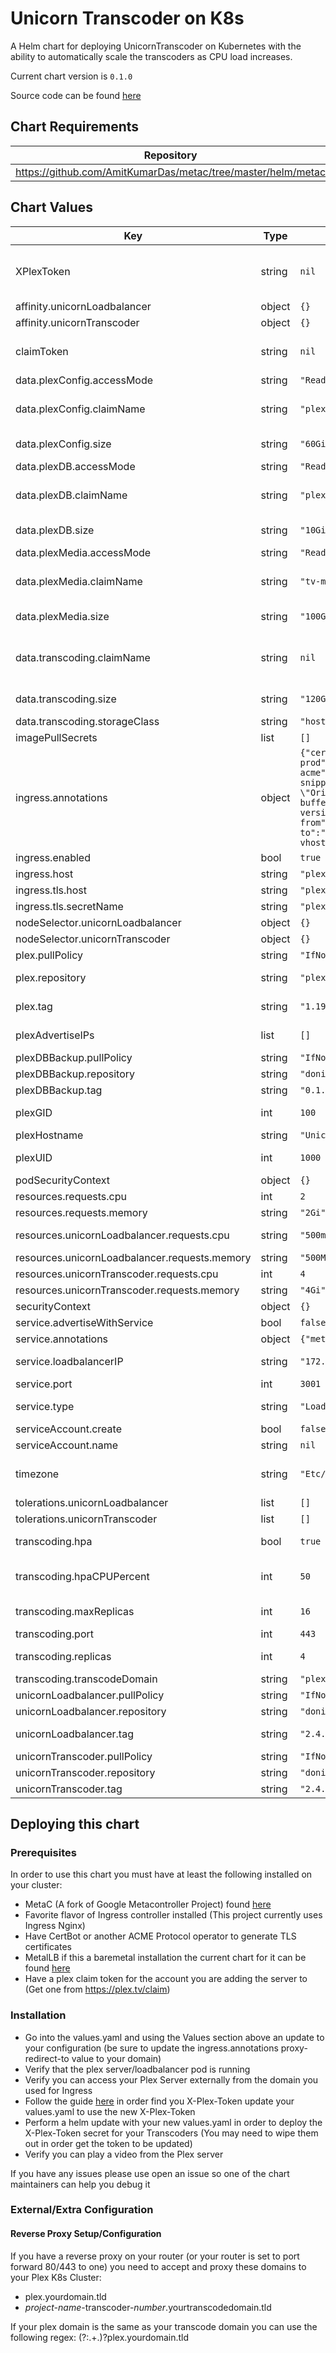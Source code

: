 Unicorn Transcoder on K8s
=========================
A Helm chart for deploying UnicornTranscoder on Kubernetes with the ability to automatically scale the transcoders as CPU load increases.

Current chart version is `0.1.0`

Source code can be found [here](https://github.com/Unicorn-K8s/UnicornTrancoder-chart)

## Chart Requirements

| Repository | Name | Version |
|------------|------|---------|
| https://github.com/AmitKumarDas/metac/tree/master/helm/metac | MetaC | latest |

## Chart Values

| Key | Type | Default | Description |
|-----|------|---------|-------------|
| XPlexToken | string | `nil` | X-Plex-Token for your server See: https://support.plex.tv/articles/204059436-finding-an-authentication-token-x-plex-token/ for guide to find it after creating the server |
| affinity.unicornLoadbalancer | object | `{}` |  |
| affinity.unicornTranscoder | object | `{}` |  |
| claimToken | string | `nil` | Generated token for automatically adding a server under your Plex account See: https://plex.tv/claim to generate one Note: Token is only valid for 4 minutes |
| data.plexConfig.accessMode | string | `"ReadWriteOnce"` |  |
| data.plexConfig.claimName | string | `"plex-config-pvc"` | Name of already existing PVC used to store the configuration data for plex If claimName is defined then the storage class and size are ignored |
| data.plexConfig.size | string | `"60Gi"` | Size of the created PVC If claimName is defined then this is ignored |
| data.plexDB.accessMode | string | `"ReadWriteOnce"` |  |
| data.plexDB.claimName | string | `"plex-db-pvc"` | Name of already existing PVC used as long term storage for the Plex SQLite Database If claimName is defined then the storage class and size are ignored |
| data.plexDB.size | string | `"10Gi"` | Size of the created PVC If claimName is defined then this is ignored |
| data.plexMedia.accessMode | string | `"ReadWriteOnce"` |  |
| data.plexMedia.claimName | string | `"tv-movies-pvc"` | Name of already existing PVC that holds all of the media for Plex If claimName is defined then the storage class and size are ignored |
| data.plexMedia.size | string | `"100Gi"` | Size of the created PVC If claimName is defined then this is ignored |
| data.transcoding.claimName | string | `nil` | Name of already existing PVC to be used by the trancoders to use while transcoding media If claimName is defined then the storage class and size are ignored Claim must be fore a ReadWriteMany PVC |
| data.transcoding.size | string | `"120Gi"` | Size of the created PVC If claimName is defined then this is ignored |
| data.transcoding.storageClass | string | `"hostpath"` | Name of Storage Class to use to create the transcoding PVC |
| imagePullSecrets | list | `[]` |  |
| ingress.annotations | object | `{"cert-manager.io/cluster-issuer":"letsencrypt-prod","kubernetes.io/ingress.class":"nginx","kubernetes.io/tls-acme":"true","nginx.ingress.kubernetes.io/configuration-snippet":"more_set_input_headers \"Referer: localhost\" ;\nmore_set_input_headers \"Origin: localhost\" ;\n","nginx.ingress.kubernetes.io/proxy-buffering":"off","nginx.ingress.kubernetes.io/proxy-http-version":"1.1","nginx.ingress.kubernetes.io/proxy-redirect-from":"http://localhost$request_uri","nginx.ingress.kubernetes.io/proxy-redirect-to":"$scheme://plex.mydomain.tld$request_uri","nginx.ingress.kubernetes.io/upstream-vhost":"localhost"}` | Any annotations to add to the Plex Ingress |
| ingress.enabled | bool | `true` | Use Kubernetes Ingress to access plex |
| ingress.host | string | `"plex.jeansburger.net"` | Domain name to use for ingress to plex |
| ingress.tls.host | string | `"plex.jeansburger.net"` | Domain name to use on the TLS Certifcate |
| ingress.tls.secretName | string | `"plex-tls"` | Name of secret to hold TLS Certifcate |
| nodeSelector.unicornLoadbalancer | object | `{}` |  |
| nodeSelector.unicornTranscoder | object | `{}` |  |
| plex.pullPolicy | string | `"IfNotPresent"` | Image pull policy |
| plex.repository | string | `"plexinc/pms-docker"` | Repository hosting the Plex Media Server image Currently only Official PlexInc image is supported |
| plex.tag | string | `"1.19.1.2645-ccb6eb67e"` | Plex Sever Version Should be set to the current version supported by the UnicornTranscoder Project |
| plexAdvertiseIPs | list | `[]` | List of IPs or FQDNs with ports to be set in the Advertise IPs section of your server |
| plexDBBackup.pullPolicy | string | `"IfNotPresent"` | Image pull policy |
| plexDBBackup.repository | string | `"donicrosby/unicorn-plex-sqlite-streamer"` | Repository hosting Unicorn Plex SQLite Streamer image |
| plexDBBackup.tag | string | `"0.1.1"` | SQLite Streamer image tag |
| plexGID | int | `100` | (int) GID to be set for the Plex Server and UnicornTranscoder for accessing media |
| plexHostname | string | `"Unicorn-Plex-K8s"` | Frendly name for your Plex Server |
| plexUID | int | `1000` | (int) UID to be set for the Plex Server and UnicornTranscoder for accessing media |
| podSecurityContext | object | `{}` |  |
| resources.requests.cpu | int | `2` | Number of CPU cores to allocate for the Plex Media Server |
| resources.requests.memory | string | `"2Gi"` | Amount of Memory to allocate for the Plex Media Server |
| resources.unicornLoadbalancer.requests.cpu | string | `"500m"` | Amount of CPU cores to allocate for the Unicorn LoadBalancer |
| resources.unicornLoadbalancer.requests.memory | string | `"500Mi"` | Amount of memory to allocate for the Unicorn Loadbalancer |
| resources.unicornTranscoder.requests.cpu | int | `4` | Amount of CPU cores to allocate for the Unicorn Transcoder |
| resources.unicornTranscoder.requests.memory | string | `"4Gi"` | Amount of memory to allocate for the Unicorn Transcoder |
| securityContext | object | `{}` |  |
| service.advertiseWithService | bool | `false` | Add the LoadBalancer IP and port to the Advertise IPs List |
| service.annotations | object | `{"metallb.universe.tf/allow-shared-ip":"unicorn-plex"}` | Any annotations to be added to the LoadBalancer |
| service.loadbalancerIP | string | `"172.16.4.5"` | IP to be used by the loadbalancer (Recommended to be hardcoded) |
| service.port | int | `3001` | Port to be used for Ingress of the LoadBalancer |
| service.type | string | `"LoadBalancer"` | Service type to be used to expose the UnicornLoadbalancer (and Plex) Currently only LoadBalancer is supported |
| serviceAccount.create | bool | `false` |  |
| serviceAccount.name | string | `nil` |  |
| timezone | string | `"Etc/UTC"` | Timezone to be set for the server See: https://en.wikipedia.org/wiki/List_of_tz_database_time_zones for list |
| tolerations.unicornLoadbalancer | list | `[]` |  |
| tolerations.unicornTranscoder | list | `[]` |  |
| transcoding.hpa | bool | `true` | (bool) Determine if chart should deploy a Horizontal Pod Autoscaler for the UnicornTranscoders |
| transcoding.hpaCPUPercent | int | `50` | (int) Percentage of requested CPUs over all UnicornTranscoder Pods for the to be utilized before a new UnicornTranscoder pod is created |
| transcoding.maxReplicas | int | `16` | (int) Maximum number of replicas to be created by the HPA Note: This is ignored if transcoding.hpa is set to false |
| transcoding.port | int | `443` | (int) Port to be used by the created transcoding services |
| transcoding.replicas | int | `4` | (int) Number of replicas to be created by the Transcoder StatefulSet |
| transcoding.transcodeDomain | string | `"plex.mydomain.tld"` |  |
| unicornLoadbalancer.pullPolicy | string | `"IfNotPresent"` | Image pull policy |
| unicornLoadbalancer.repository | string | `"donicrosby/unicorn-loadbalancer"` | Repository hosting UnicornLoadbalancer image |
| unicornLoadbalancer.tag | string | `"2.4.3"` | UnicornLoadbalancer version Should be inline with most recent version of UnicornLoadbalancer version |
| unicornTranscoder.pullPolicy | string | `"IfNotPresent"` | Image pull policy |
| unicornTranscoder.repository | string | `"donicrosby/unicorn-transcoder"` | Repository hosting UnicornTranscoder image |
| unicornTranscoder.tag | string | `"2.4.2"` | UnicornTranscoder version |

## Deploying this chart

### Prerequisites
In order to use this chart you must have at least the following installed on your cluster:
+ MetaC (A fork of Google Metacontroller Project) found [here](https://github.com/AmitKumarDas/metac/tree/master/helm/metac)
+ Favorite flavor of Ingress controller installed (This project currently uses Ingress Nginx)
+ Have CertBot or another ACME Protocol operator to generate TLS certificates
+ MetalLB if this a baremetal installation the current chart for it can be found [here](https://github.com/helm/charts/tree/master/stable/metallb)
+ Have a plex claim token for the account you are adding the server to (Get one from https://plex.tv/claim)

### Installation
+ Go into the values.yaml and using the Values section above an update to your configuration (be sure to update the ingress.annotations proxy-redirect-to value to your domain)
+ Verify that the plex server/loadbalancer pod is running
+ Verify you can access your Plex Server externally from the domain you used for Ingress
+ Follow the guide [here](https://support.plex.tv/articles/204059436-finding-an-authentication-token-x-plex-token/) in order find you X-Plex-Token update your values.yaml to use the new X-Plex-Token
+ Perform a helm update with your new values.yaml in order to deploy the X-Plex-Token secret for your Transcoders (You may need to wipe them out in order get the token to be updated)
+ Verify you can play a video from the Plex server

If you have any issues please use open an issue so one of the chart maintainers can help you debug it

### External/Extra Configuration
#### Reverse Proxy Setup/Configuration
If you have a reverse proxy on your router (or your router is set to port forward 80/443 to one) you need to accept and proxy these domains to your Plex K8s Cluster:
+ plex.yourdomain.tld
+ *project-name*-transcoder-*number*.yourtranscodedomain.tld

If your plex domain is the same as your transcode domain you can use the following regex:
(?:.+\.)?plex.yourdomain.tld
